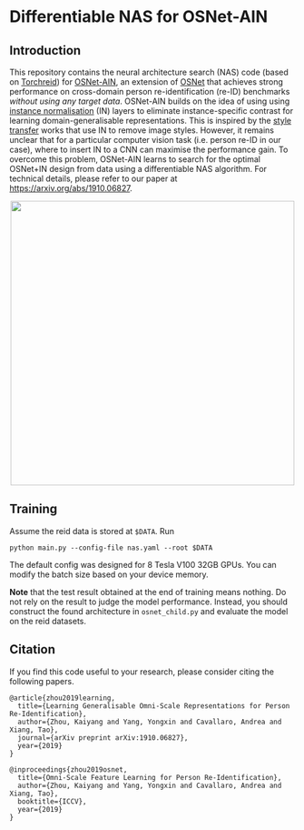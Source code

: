 # Differentiable NAS for OSNet-AIN

## Introduction
This repository contains the neural architecture search (NAS) code (based on [Torchreid](https://arxiv.org/abs/1910.10093)) for [OSNet-AIN](https://arxiv.org/abs/1910.06827), an extension of [OSNet](https://arxiv.org/abs/1905.00953) that achieves strong performance on cross-domain person re-identification (re-ID) benchmarks *without using any target data*. OSNet-AIN builds on the idea of using using [instance normalisation](https://arxiv.org/abs/1607.08022) (IN) layers to eliminate instance-specific contrast for learning domain-generalisable representations. This is inspired by the [style transfer](https://arxiv.org/abs/1703.06868) works that use IN to remove image styles. However, it remains unclear that for a particular computer vision task (i.e. person re-ID in our case), where to insert IN to a CNN can maximise the performance gain. To overcome this problem, OSNet-AIN learns to search for the optimal OSNet+IN design from data using a differentiable NAS algorithm. For technical details, please refer to our paper at https://arxiv.org/abs/1910.06827.

<div align="center">
  <img src="https://drive.google.com/uc?export=view&id=1yvVIi2Ml7WBe85Uhaa54qyG4g8z-MGEB" width="500px" />
</div>

## Training
Assume the reid data is stored at `$DATA`. Run
```
python main.py --config-file nas.yaml --root $DATA
```

The default config was designed for 8 Tesla V100 32GB GPUs. You can modify the batch size based on your device memory.

**Note** that the test result obtained at the end of training means nothing. Do not rely on the result to judge the model performance. Instead, you should construct the found architecture in `osnet_child.py` and evaluate the model on the reid datasets.

## Citation
If you find this code useful to your research, please consider citing the following papers.
```
@article{zhou2019learning,
  title={Learning Generalisable Omni-Scale Representations for Person Re-Identification},
  author={Zhou, Kaiyang and Yang, Yongxin and Cavallaro, Andrea and Xiang, Tao},
  journal={arXiv preprint arXiv:1910.06827},
  year={2019}
}

@inproceedings{zhou2019osnet,
  title={Omni-Scale Feature Learning for Person Re-Identification},
  author={Zhou, Kaiyang and Yang, Yongxin and Cavallaro, Andrea and Xiang, Tao},
  booktitle={ICCV},
  year={2019}
}
```